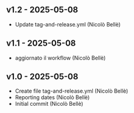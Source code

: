## v1.2 - 2025-05-08
- Update tag-and-release.yml (Nicolò Bellè)
## v1.1 - 2025-05-08
- aggiornato il workflow (Nicolò Bellè)
## v1.0 - 2025-05-08
- Create file tag-and-release.yml (Nicolò Bellè)
- Reporting dates (Nicolò Bellè)
- Initial commit (Nicolò Bellè)
